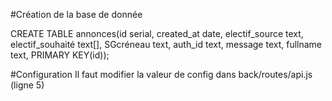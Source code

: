 #Création de la base de donnée

CREATE TABLE annonces(id serial, created_at date, electif_source text, electif_souhaité text[], SGcréneau text, auth_id text, message text, fullname text, PRIMARY KEY(id));

#Configuration
Il faut modifier la valeur de config dans back/routes/api.js (ligne 5)